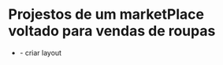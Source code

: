 # Projestos de um marketPlace voltado para vendas de roupas
<ul>
 <li>
    - criar layout
 </li>
</ul>